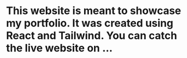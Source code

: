 # This website is meant to showcase my portfolio. It was created using React and Tailwind. You can catch the live website on ...
